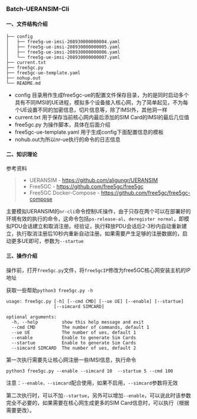 ### Batch-UERANSIM-Cli

#### 一、文件结构介绍

```
├── config
│   ├── free5g-ue-imsi-208930000000004.yaml
│   ├── free5g-ue-imsi-208930000000005.yaml
│   ├── free5g-ue-imsi-208930000000006.yaml
│   └── free5g-ue-imsi-208930000000007.yaml
├── current.txt
├── free5gc.py
├── free5gc-ue-template.yaml
├── nohup.out
└── README.md
```

- config 目录用作生成free5gc-ue的配置文件保存目录，为的是同时启动多个具有不同IMSI的UE进程，模拟多个设备接入核心网，为了简单起见，不为每个UE设置不同的加密信息，切片信息等，除了IMSI外，其他洞一样
- current.txt 用于保存当前核心网内最后添加的SIM Card的IMSI的最后几位值
- free5gc.py 为操作脚本，具体在后面介绍
- free5gc-ue-template.yaml 用于生成config下面配置信息的模板
- nohub.out为所以nr-ue执行的命令的日志信息

#### 二、知识理论

参考资料

> - UERANSIM - https://github.com/aligungr/UERANSIM
> - Free5GC - https://github.com/free5gc/free5gc
> - Free5GC Docker-Compose - https://github.com/free5gc/free5gc-compose

主要模拟UERANSIM的`nr-cli`命令控制UE操作，由于只存在两个可以在部署好的环境有效的执行的命令，这命令包括`ps-release-al`、`deregister normal`，即模拟PDU会话建立和取消注册。经验证，执行释放PDU会话后2-3秒内自动重新建立，执行取消注册后10秒内重新自动注册。如果需要产生足够的注册数据的，启动更多UE即可，参数为`--startue`



#### 三、操作介绍

操作前，打开`free5gc.py`文件，将`free5gcIP`修改为free5GC核心网安装主机的IP地址

获取一些帮助`python3 free5gc.py -h`

```
usage: free5gc.py [-h] [--cmd CMD] [--ue UE] [--enable] [--startue]
                  [--simcard SIMCARD]

optional arguments:
  -h, --help         show this help message and exit
  --cmd CMD          The number of commands, default 1
  --ue UE            The number of ues, default 1
  --enable           Enable to generate Sim Cards
  --startue          Enable to generate Sim Cards
  --simcard SIMCARD  The number of ues, default 2
```

第一次执行需要先让核心网注册一些IMSI信息，执行命令

```
python3 free5gc.py --enable --simcard 10  --startue 5 --cmd 100
```

注意：`--enable，--simcard`配合使用，如果不启用，`--simcard`参数将无效

第二次执行时，可以不加`--startue`，另外可以增加`--enable`，可以说此时该参数完全不必要的，如果需要在核心网生成更多的SIM Card信息时，可以执行（根据需要更改）。